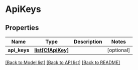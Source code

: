 # ApiKeys

## Properties
Name | Type | Description | Notes
------------ | ------------- | ------------- | -------------
**api_keys** | [**list[CfApiKey]**](CfApiKey.md) |  | [optional] 

[[Back to Model list]](../README.md#documentation-for-models) [[Back to API list]](../README.md#documentation-for-api-endpoints) [[Back to README]](../README.md)

